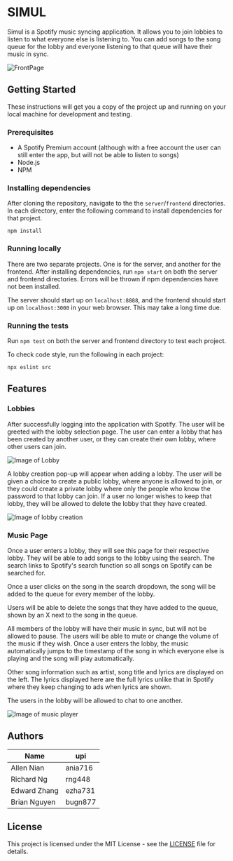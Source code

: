 # SIMUL

Simul is a Spotify music syncing application. It allows you to join lobbies to listen to what everyone else is listening to. You can add songs to the song queue for the lobby and everyone listening to that queue will have their music in sync.

![FrontPage](https://user-images.githubusercontent.com/37729449/82751848-3ab6a300-9e0e-11ea-9aa7-fa696893f29d.png)


## Getting Started

These instructions will get you a copy of the project up and running on your local machine for development and testing.

### Prerequisites

- A Spotify Premium account (although with a free account the user can still enter the app, but will not be able to listen to songs)
- Node.js
- NPM

### Installing dependencies

After cloning the repository, navigate to the the `server`/`frontend` directories. In each directory, enter the following command to install dependencies for that project.

```
npm install
```

### Running locally

There are two separate projects. One is for the server, and another for the frontend. After installing dependencies, run `npm start` on both the server and frontend directories. Errors will be thrown if npm dependencies have not been installed.

The server should start up on `localhost:8888`, and the frontend should start up on `localhost:3000` in your web browser. This may take a long time due.

### Running the tests

Run `npm test` on both the server and frontend directory to test each project.

To check code style, run the following in each project:

```
npx eslint src
```

## Features

### Lobbies

After successfully logging into the application with Spotify. The user will be greeted with the lobby selection page. The user can enter a lobby that has been created by another user, or they can create their own lobby, where other users can join.

![Image of Lobby](https://user-images.githubusercontent.com/37729449/82752276-042e5780-9e11-11ea-8c06-5d4ec27955df.png)


A lobby creation pop-up will appear when adding a lobby. The user will be given a choice to create a public lobby, where anyone is allowed to join, or they could create a private lobby where only the people who know the password to that lobby can join. If a user no longer wishes to keep that lobby, they will be allowed to delete the lobby that they have created.

![Image of lobby creation](https://scontent-syd2-1.xx.fbcdn.net/v/t1.15752-9/99284165_232368678065810_2785059886549958656_n.png?_nc_cat=110&_nc_sid=b96e70&_nc_oc=AQkxfuVah9hzghN1V68Az-t-ogw8Nc_jMe9snJyD-u52BceWKZbSexwu-oTQXIpBk6M&_nc_ht=scontent-syd2-1.xx&oh=4341a57461c7a9dc523e31bd00a381d4&oe=5EEE4387)

### Music Page

Once a user enters a lobby, they will see this page for their respective lobby. They will be able to add songs to the lobby using the search. The search links to Spotify's search function so all songs on Spotify can be searched for.

Once a user clicks on the song in the search dropdown, the song will be added to the queue for every member of the lobby.

Users will be able to delete the songs that they have added to the queue, shown by an X next to the song in the queue.

All members of the lobby will have their music in sync, but will not be allowed to pause. The users will be able to mute or change the volume of the music if they wish. Once a user enters the lobby, the music automatically jumps to the timestamp of the song in which everyone else is playing and the song will play automatically.

Other song information such as artist, song title and lyrics are displayed on the left. The lyrics displayed here are the full lyrics unlike that in Spotify where they keep changing to ads when lyrics are shown.

The users in the lobby will be allowed to chat to one another.

![Image of music player](https://user-images.githubusercontent.com/37729449/82752338-769f3780-9e11-11ea-835b-2ae76cf4cdf1.png)

## Authors

| Name         | upi     |
| ------------ | ------- |
| Allen Nian   | ania716 |
| Richard Ng   | rng448  |
| Edward Zhang | ezha731 |
| Brian Nguyen | bugn877 |

## License

This project is licensed under the MIT License - see the [LICENSE](LICENSE) file for details.
